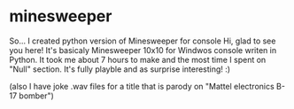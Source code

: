 # minesweeper
So... I created python version of Minesweeper for console
Hi, glad to see you here! It's basicaly Minesweeper 10x10 for Windwos console writen in Python.
It took me about 7 hours to make and the most time I spent on "Null" section.
It's fully playble and as surprise interesting! :)

(also I have joke .wav files for a title that is parody on "Mattel electronics B-17 bomber")
